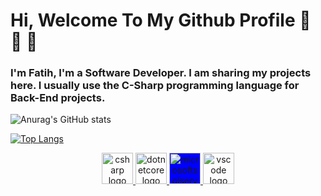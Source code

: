 # Hi, Welcome To My Github Profile 👋 👋 👋

### I'm Fatih, I'm a Software Developer. I am sharing my projects here. I usually use the C-Sharp programming language for Back-End projects.

![Anurag's GitHub stats](https://github-readme-stats.vercel.app/api?username=FatihCrk&show_icons=true&theme=radical)

[![Top Langs](https://github-readme-stats.vercel.app/api/top-langs/?username=FatihCrk&hide_progress=true)](https://github.com/FatihCrk)


<p dir="auto" googl="true" align="center">
    <a href="https://learn.microsoft.com/en-us/dotnet/csharp/" rel="nofollow">
        <img src="https://camo.githubusercontent.com/be406e7fcc11cd6204d544a8e1e3a168cd57a6fbf1d3b455830feeb85ef1ec76/68747470733a2f2f63646e2e6a7364656c6976722e6e65742f67682f64657669636f6e732f64657669636f6e2f69636f6e732f6373686172702f6373686172702d6f726967696e616c2e737667"
            alt="csharp logo"
            data-canonical-src="https://cdn.jsdelivr.net/gh/devicons/devicon/icons/csharp/csharp-original.svg"
            style="max-width: 100%;" googl="true" height="50"> </a>
    <a href="https://learn.microsoft.com/en-us/dotnet/core/get-started" rel="nofollow">
        <img src="https://camo.githubusercontent.com/2f1508606a38136580ebde098ddf581996b38aa2c554be84d9f0fb680c2bdff1/68747470733a2f2f63646e2e6a7364656c6976722e6e65742f67682f64657669636f6e732f64657669636f6e2f69636f6e732f646f746e6574636f72652f646f746e6574636f72652d6f726967696e616c2e737667"
            alt="dotnetcore logo"
            data-canonical-src="https://cdn.jsdelivr.net/gh/devicons/devicon/icons/dotnetcore/dotnetcore-original.svg"
            style="max-width: 100%;" height="50"> </a>    
    <a href="https://www.microsoft.com/en-us/sql-server" rel="nofollow">
        <img src="https://github.com/leandrocgsi/leandrocgsi/blob/main/svg_logos/microsoft-sql-server.png"
            alt="microsoftsqlserver logo"
            data-canonical-src="https://github.com/leandrocgsi/leandrocgsi/blob/main/svg_logos/microsoft-sql-server.png"
            style="max-width: 100%; background-color: blue;" height="50"> </a>
    <a href="https://code.visualstudio.com/" rel="nofollow">
        <img src="https://camo.githubusercontent.com/5fa137d222dde7b69acd22c6572a065ce3656e6ffa1f5e88c1b5c7a935af3cc6/68747470733a2f2f63646e2e6a7364656c6976722e6e65742f67682f64657669636f6e732f64657669636f6e2f69636f6e732f7673636f64652f7673636f64652d6f726967696e616c2e737667"
            alt="vscode logo"
            data-canonical-src="https://cdn.jsdelivr.net/gh/devicons/devicon/icons/vscode/vscode-original.svg"
            style="max-width: 100%;" height="50"> </a>
</p>
